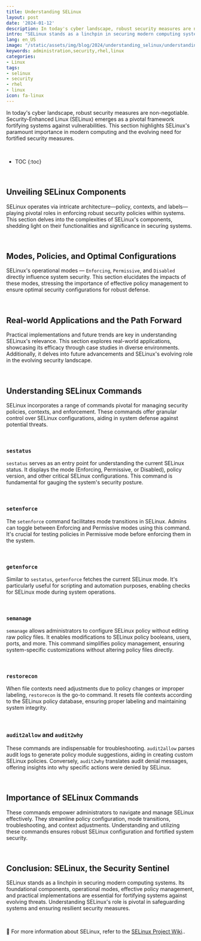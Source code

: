 ```yaml
---
title: Understanding SELinux
layout: post
date: '2024-01-12'
description: In today's cyber landscape, robust security measures are non-negotiable. Security-Enhanced Linux (SELinux) emerges as a pivotal framework fortifying systems against vulnerabilities.
intro: "SELinux stands as a linchpin in securing modern computing systems. Its foundational components, operational modes, effective policy management, and practical implementations are essential for fortifying systems against evolving threats."
lang: en_US
image: "/static/assets/img/blog/2024/understanding_selinux/understanding_selinux.png"
keywords: administration,security,rhel,linux
categories:
- Linux
tags:
- selinux
- security
- rhel
- linux
icon: fa-linux
---
```


In today's cyber landscape, robust security measures are non-negotiable. Security-Enhanced Linux (SELinux) emerges as a pivotal framework fortifying systems against vulnerabilities. This section highlights SELinux's paramount importance in modern computing and the evolving need for fortified security measures.

<br>

* TOC 
{:toc}

<br>

## Unveiling SELinux Components

SELinux operates via intricate architecture—policy, contexts, and labels—playing pivotal roles in enforcing robust security policies within systems. This section delves into the complexities of SELinux's components, shedding light on their functionalities and significance in securing systems.

<br>

## Modes, Policies, and Optimal Configurations

SELinux's operational modes — `Enforcing`, `Permissive`, and `Disabled` directly influence system security. This section elucidates the impacts of these modes, stressing the importance of effective policy management to ensure optimal security configurations for robust defense.

<br>

## Real-world Applications and the Path Forward

Practical implementations and future trends are key in understanding SELinux's relevance. This section explores real-world applications, showcasing its efficacy through case studies in diverse environments. Additionally, it delves into future advancements and SELinux's evolving role in the evolving security landscape.

<br>

## Understanding SELinux Commands

SELinux incorporates a range of commands pivotal for managing security policies, contexts, and enforcement. These commands offer granular control over SELinux configurations, aiding in system defense against potential threats.

<br>

### `sestatus`

`sestatus` serves as an entry point for understanding the current SELinux status. It displays the mode (Enforcing, Permissive, or Disabled), policy version, and other critical SELinux configurations. This command is fundamental for gauging the system's security posture.

<br>

### `setenforce`

The `setenforce` command facilitates mode transitions in SELinux. Admins can toggle between Enforcing and Permissive modes using this command. It's crucial for testing policies in Permissive mode before enforcing them in the system.

<br>

### `getenforce`

Similar to `sestatus`, `getenforce` fetches the current SELinux mode. It's particularly useful for scripting and automation purposes, enabling checks for SELinux mode during system operations.

<br>

### `semanage`

`semanage` allows administrators to configure SELinux policy without editing raw policy files. It enables modifications to SELinux policy booleans, users, ports, and more. This command simplifies policy management, ensuring system-specific customizations without altering policy files directly.

<br>

### `restorecon`

When file contexts need adjustments due to policy changes or improper labeling, `restorecon` is the go-to command. It resets file contexts according to the SELinux policy database, ensuring proper labeling and maintaining system integrity.

<br>

### `audit2allow` and `audit2why`

These commands are indispensable for troubleshooting. `audit2allow` parses audit logs to generate policy module suggestions, aiding in creating custom SELinux policies. Conversely, `audit2why` translates audit denial messages, offering insights into why specific actions were denied by SELinux.

<br>

## Importance of SELinux Commands

These commands empower administrators to navigate and manage SELinux effectively. They streamline policy configuration, mode transitions, troubleshooting, and context adjustments. Understanding and utilizing these commands ensures robust SELinux configuration and fortified system security.

<br>

## Conclusion: SELinux, the Security Sentinel

SELinux stands as a linchpin in securing modern computing systems. Its foundational components, operational modes, effective policy management, and practical implementations are essential for fortifying systems against evolving threats. Understanding SELinux's role is pivotal in safeguarding systems and ensuring resilient security measures.

<br>

📝 For more information about SELinux, refer to the  [SELinux Project Wiki](https://selinuxproject.org/page/Main_Page)..


